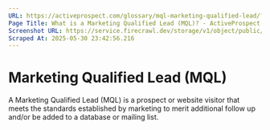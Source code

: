 ```yaml
---
URL: https://activeprospect.com/glossary/mql-marketing-qualified-lead/?utm_medium=Email&utm_source=Website&utm_campaign=AP-Email-InsideCBM-Nov
Page Title: What is a Marketing Qualified Lead (MQL)? - ActiveProspect
Screenshot URL: https://service.firecrawl.dev/storage/v1/object/public/media/screenshot-d45615f3-bed1-40a1-b338-778d6df3e051.png
Scraped At: 2025-05-30 23:42:56.216
---
```

# Marketing Qualified Lead (MQL)

A Marketing Qualified Lead (MQL) is a prospect or website visitor that meets the standards established by marketing to merit additional follow up and/or be added to a database or mailing list.


